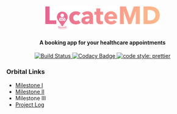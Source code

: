 <h1 align="center">
  <img src="https://github.com/yujiatay/LocateMD/blob/master/assets/logos/logo_raster_300x59.png">
</h1>

<h4 align="center">A booking app for your healthcare appointments</h4>

<p align="center">
  <a href="https://travis-ci.org/yujiatay/LocateMD">
      <img src="https://travis-ci.org/yujiatay/LocateMD.svg?branch=master" alt="Build Status">
  </a>
  <a href="https://www.codacy.com/app/yujiatay/LocateMD?utm_source=github.com&amp;utm_medium=referral&amp;utm_content=yujiatay/LocateMD&amp;utm_campaign=Badge_Grade">
      <img src="https://api.codacy.com/project/badge/Grade/fdb6ca58d9e344139519a1f6985420d8" alt="Codacy Badge">
  </a>
    <a href="https://github.com/prettier/prettier">
      <img src="https://img.shields.io/badge/code_style-prettier-ff69b4.svg" alt="code style: prettier">
  </a>
</p>

### Orbital Links

- [Milestone I](https://github.com/yujiatay/LocateMD/wiki/Orbital-Milestone-I)
- [Milestone II](https://github.com/yujiatay/LocateMD/wiki/Orbital-Milestone-II)
- Milestone III
- [Project Log](https://github.com/yujiatay/LocateMD/wiki/Project-Log)
